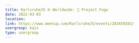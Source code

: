 ```yaml
---
title: KarlsruheJS 🌐 Worldwide: 🐡 Project Fugu
date: 2022-03-03
location: 
link: https://www.meetup.com/KarlsruheJS/events/283459283/
usergroup: kajs
type: usergroup
---
```

